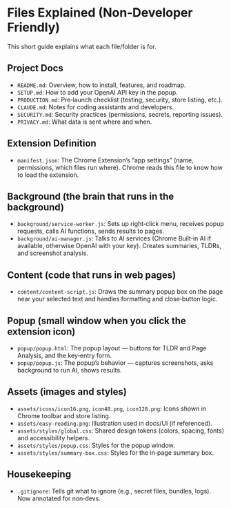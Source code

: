 # Files Explained (Non‑Developer Friendly)

This short guide explains what each file/folder is for.

## Project Docs
- `README.md`: Overview, how to install, features, and roadmap.
- `SETUP.md`: How to add your OpenAI API key in the popup.
- `PRODUCTION.md`: Pre‑launch checklist (testing, security, store listing, etc.).
- `CLAUDE.md`: Notes for coding assistants and developers.
- `SECURITY.md`: Security practices (permissions, secrets, reporting issues).
- `PRIVACY.md`: What data is sent where and when.

## Extension Definition
- `manifest.json`: The Chrome Extension’s “app settings” (name, permissions, which files run where). Chrome reads this file to know how to load the extension.

## Background (the brain that runs in the background)
- `background/service-worker.js`: Sets up right‑click menu, receives popup requests, calls AI functions, sends results to pages.
- `background/ai-manager.js`: Talks to AI services (Chrome Built‑in AI if available, otherwise OpenAI with your key). Creates summaries, TLDRs, and screenshot analysis.

## Content (code that runs in web pages)
- `content/content-script.js`: Draws the summary popup box on the page near your selected text and handles formatting and close‑button logic.

## Popup (small window when you click the extension icon)
- `popup/popup.html`: The popup layout — buttons for TLDR and Page Analysis, and the key‑entry form.
- `popup/popup.js`: The popup’s behavior — captures screenshots, asks background to run AI, shows results.

## Assets (images and styles)
- `assets/icons/icon16.png`, `icon48.png`, `icon128.png`: Icons shown in Chrome toolbar and store listing.
- `assets/easy-reading.png`: Illustration used in docs/UI (if referenced).
- `assets/styles/global.css`: Shared design tokens (colors, spacing, fonts) and accessibility helpers.
- `assets/styles/popup.css`: Styles for the popup window.
- `assets/styles/summary-box.css`: Styles for the in‑page summary box.

## Housekeeping
- `.gitignore`: Tells git what to ignore (e.g., secret files, bundles, logs). Now annotated for non‑devs.

